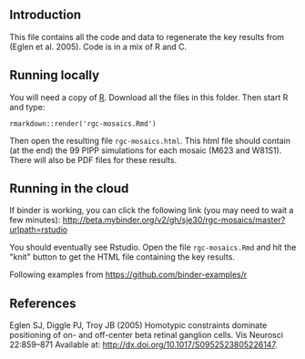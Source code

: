 ## Introduction

This file contains all the code and data to regenerate the key results
from (Eglen et al. 2005).  Code is in a mix of R and C.


## Running locally

You will need a copy of [R](http://www.r-project.org).  Download all
the files in this folder.  Then start R and type:

```
rmarkdown::render('rgc-mosaics.Rmd')
```

Then open the resulting file `rgc-mosaics.html`.  This html file
should contain (at the end) the 99 PIPP simulations for each mosaic
(M623 and W81S1).  There will also be PDF files for these results.

## Running in the cloud

If binder is working, you can click the following link (you may need
to wait a few minutes):
<http://beta.mybinder.org/v2/gh/sje30/rgc-mosaics/master?urlpath=rstudio>

You should eventually see Rstudio.  Open the file `rgc-mosaics.Rmd`
and hit the "knit" button to get the HTML file containing the key results.

Following examples from <https://github.com/binder-examples/r>



## References

Eglen SJ, Diggle PJ, Troy JB (2005) Homotypic constraints dominate
positioning of on- and off-center beta retinal ganglion cells. Vis
Neurosci 22:859–871 Available at:
<http://dx.doi.org/10.1017/S0952523805226147>.
